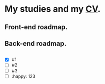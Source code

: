 # My studies and my [CV](https://wewrgegtyj.github.io/web/).

## Front-end roadmap.

## Back-end roadmap.
![]()


- [x] #1
- [ ] #2
- [ ] #3
- [ ] :happy: 123
